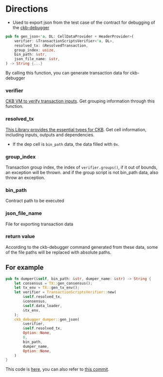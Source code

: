# Directions
* Used to export json from the test case of the contract for debugging of the [ckb-debugger](https://github.com/nervosnetwork/ckb-standalone-debugger)

```rust
pub fn gen_json<'a, DL: CellDataProvider + HeaderProvider>(
    verifier: &TransactionScriptsVerifier<'a, DL>,
    resolved_tx: &ResolvedTransaction,
    group_index: usize,
    bin_path: &str,
    json_file_name: &str,
) -> String {...}
```
By calling this function, you can generate transaction data for ckb-debugger

### verifier
[CKB VM to verify transaction inputs](https://docs.rs/ckb-script/0.100.0-rc2/ckb_script/struct.TransactionScriptsVerifier.html).
Get grouping information through this function.

### resolved_tx
[This Library provides the essential types for CKB](https://docs.rs/ckb-types/0.100.0-rc2/ckb_types/index.html).
Get cell information, including inputs, outputs and dependencies.
* If the dep cell is ```bin_path``` data, the data filled with ```0x```.

### group_index
Transaction group index, the index of ```verifier.groups()```, if it out of bounds, an exception will be thrown. and if the group script is not bin_path data, also throw an exception.

### bin_path
Contract path to be executed

### json_file_name
File for exporting transaction data

### return value
According to the ckb-debugger command generated from these data, some of the file paths will be replaced with absolute paths.

## For example

```rust
pub fn dumper(&self, bin_path: &str, dumper_name: &str) -> String {
    let consensus = TX::gen_consensus();
    let tx_env = TX::gen_tx_env();
    let verifier = TransactionScriptsVerifier::new(
        &self.resolved_tx,
        &consensus,
        &self.data_loader,
        &tx_env,
    );
    ckb_debugger_dumper::gen_json(
        &verifier,
        &self.resolved_tx,
        Option::None,
        0,
        bin_path,
        dumper_name,
        Option::None,
    )
}
```
This code is [here](https://github.com/joii2020/ckb-production-scripts/blob/compact_udt_lock_debugger/tests/compact_udt_rust/src/lib.rs#L1144), 
you can also refer to [this commit](https://github.com/nervosnetwork/ckb-production-scripts/pull/42/files).
